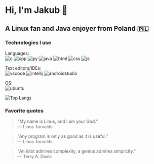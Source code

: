 # Hi, I'm Jakub 👋
## A Linux fan and Java enjoyer from Poland 🇵🇱

### Technologies I use
Languages: <br/>
![c](https://github.com/jakub-swiniarski/jakub-swiniarski/assets/77209709/cec46eb7-ae46-43e7-b7f6-9636719a4df3)
![cpp](https://github.com/jakub-swiniarski/jakub-swiniarski/assets/77209709/0600e682-e077-42b7-8cde-b442a9e87342)
![py](https://github.com/jakub-swiniarski/jakub-swiniarski/assets/77209709/d95b23b6-7f4a-433c-b050-59397067a5f7)
![java](https://github.com/jakub-swiniarski/jakub-swiniarski/assets/77209709/be8beaf5-fae5-4fdf-ad5a-eb67aea450a1)
![html](https://github.com/jakub-swiniarski/jakub-swiniarski/assets/77209709/d7b02c6e-a486-4627-8c6f-e707caf451ec)
![css](https://github.com/jakub-swiniarski/jakub-swiniarski/assets/77209709/af729734-55ad-4a17-ab50-30f7ba486884)
![js](https://github.com/jakub-swiniarski/jakub-swiniarski/assets/77209709/f99d5e1f-3e99-4266-bdbc-87638b2388d1)

Text editors/IDEs: <br/>
![vscode](https://github.com/jakub-swiniarski/jakub-swiniarski/assets/77209709/4f868348-7e06-4b53-a73a-20f2b7629041)
![intellij](https://github.com/jakub-swiniarski/jakub-swiniarski/assets/77209709/30677767-3a95-49b0-b46c-69903033b088)
![androidstudio](https://github.com/jakub-swiniarski/jakub-swiniarski/assets/77209709/cd781ddc-073d-45ff-8939-4eb7b6a2d7c4)

OS: <br/>
![ubuntu](https://github.com/jakub-swiniarski/jakub-swiniarski/assets/77209709/65da4740-b1e4-4b93-85d0-085177ff3716)

![Top Langs](https://github-readme-stats.vercel.app/api/top-langs/?username=jakub-swiniarski&size_weight=0&count_weight=1&hide=batchfile,powershell&layout=compact&theme=tokyonight)

### Favorite quotes
> "My name is Linus, and I am your God." <br/>
> — Linus Torvalds

> "Any program is only as good as it is useful." <br/>
> — Linus Torvalds

> "An idiot admires complexity, a genius admires simplicity." <br/>
> — Terry A. Davis
